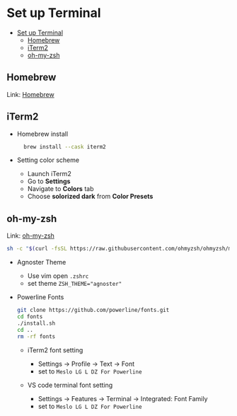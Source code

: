 # Set up Terminal

- [Set up Terminal](#set-up-terminal)
  - [Homebrew](#homebrew)
  - [iTerm2](#iterm2)
  - [oh-my-zsh](#oh-my-zsh)

## Homebrew

Link: [Homebrew](https://brew.sh/)

## iTerm2

- Homebrew install

  ```Bash
    brew install --cask iterm2
  ```

- Setting color scheme
  - Launch iTerm2
  - Go to **Settings**
  - Navigate to **Colors** tab
  - Choose **solorized dark** from **Color Presets**

## oh-my-zsh

Link: [oh-my-zsh](https://ohmyz.sh/)

```Bash
sh -c "$(curl -fsSL https://raw.githubusercontent.com/ohmyzsh/ohmyzsh/master/tools/install.sh)"
```

- Agnoster Theme
  - Use vim open `.zshrc`
  - set theme `ZSH_THEME="agnoster"`

- Powerline Fonts

  ```Bash
  git clone https://github.com/powerline/fonts.git
  cd fonts
  ./install.sh
  cd ..
  rm -rf fonts
  ```

  - iTerm2 font setting
    - Settings -> Profile -> Text -> Font
    - set to `Meslo LG L DZ For Powerline`

  - VS code terminal font setting
    - Settings -> Features -> Terminal -> Integrated: Font Family
    - set to `Meslo LG L DZ For Powerline`
